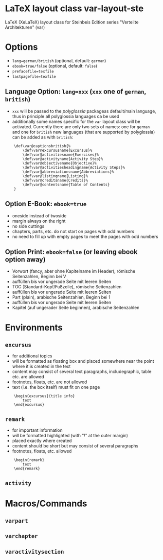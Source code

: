 # LaTeX layout class var-layout-ste
LaTeX (XeLaTeX) layout class for Steinbeis Edition series "Verteilte Architekturen" (var)

# Options
- ``lang=german/british`` (optional, default: ``german``) 
- ``ebook=true/false`` (optional, default: ``false``)
- ``prefacefile=texfile``
- ``lastpagefile=texfile``

## Language Option: ``lang=xxx`` (``xxx`` one of ``german``, ``british``)
- ``xxx`` will be passed to the _polyglossia_ packageas default/main language, thus in principle all polyglossia languages ca be used
- additionally some names specific for the ``var`` layout class will be activated. Currently there are only two sets of names: one for ``german`` and one for ``british`` new languages (that are supported by polyglossia) can be added as with ``british``:

```
    \def\var@captionsbritish{%
        \def\var@excursusname{Excursus}%
        \def\var@activitiesname{Exercises}%
        \def\var@activityname{Activity Step}%
        \def\var@objectivename{Objective}%
        \def\var@activitiesheadingname{Activity Steps}%
        \def\var@abbreviationsname{Abbreviations}%
        \def\var@listingname{Listing}%
        \def\var@creditsname{Credits}%
        \def\var@contentsname{Table of Contents}
    }
```

## Option E-Book: ``ebook=true``
- oneside instead of twoside
- margin always on the right
- no side cuttings
- chapters, parts, etc. do not start on pages with odd numbers
- no need to fill up with empty pages to meet the pages with odd numbers

## Option Print: ``ebook=false`` (or leaving ebook option away)
- Vorwort (fancy, aber ohne Kapitelname im Header), römische Seitenzahlen, Beginn bei V
- auffüllen bis vor ungerade Seite mit leeren Seiten
- TOC (Standard-Kopf/Fußzeile), römische Seitenzahlen
- auffüllen bis vor ungerade Seite mit leeren Seiten
- Part (plain), arabische Seitenzahlen, Beginn bei 1
- auffüllen bis vor ungerade Seite mit leeren Seiten
- Kapitel (auf ungerader Seite beginnen), arabische Seitenzahlen

# Environments
## ``excursus``
- for additional topics
- will be formatted as floating box and placed somewhere near the point where it is created in the text
- content may consist of several text paragraphs, includegraphic, table etc. are allowed
- footnotes, floats, etc. are not allowed
- text (i.e. the box itself) must fit on one page
  
```
    \begin{excursus}{title info}
        text 
    \end{excursus}
```

## ``remark``
- for important information
- will be formatted highlighted (with "!" at the outer margin)
- placed exactly where created
- content should be short but may consist of several paragraphs
- footnotes, floats, etc. allowed

```
    \begin{remark}
        text
    \end{remark}
```

## ``activity``


# Macros/Commands

## ``varpart``

## ``varchapter``

## ``varactivitysection``


